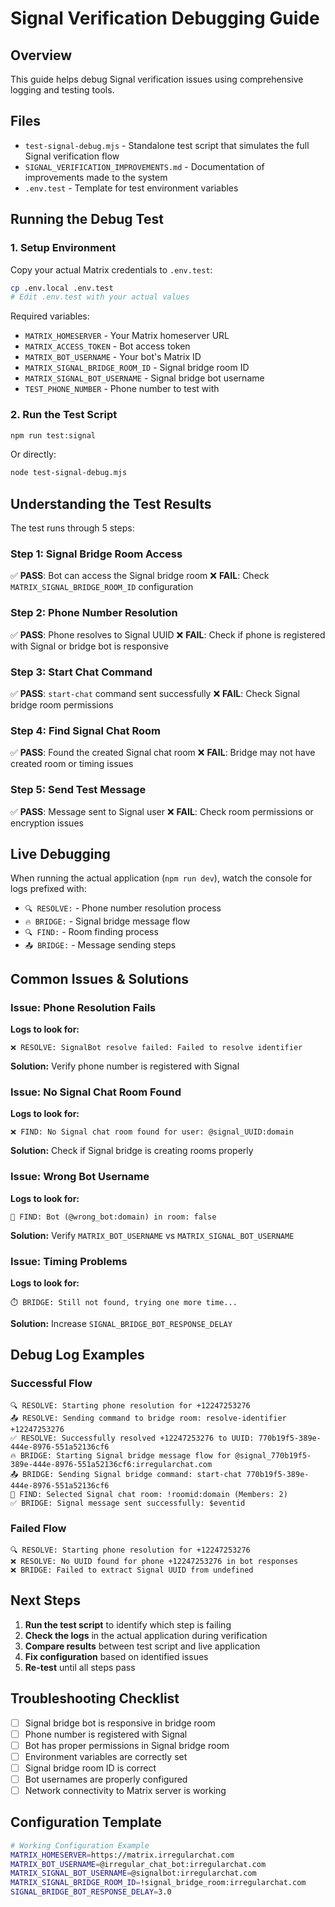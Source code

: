 # Signal Verification Debugging Guide

## Overview

This guide helps debug Signal verification issues using comprehensive logging and testing tools.

## Files

- `test-signal-debug.mjs` - Standalone test script that simulates the full Signal verification flow
- `SIGNAL_VERIFICATION_IMPROVEMENTS.md` - Documentation of improvements made to the system
- `.env.test` - Template for test environment variables

## Running the Debug Test

### 1. Setup Environment

Copy your actual Matrix credentials to `.env.test`:

```bash
cp .env.local .env.test
# Edit .env.test with your actual values
```

Required variables:
- `MATRIX_HOMESERVER` - Your Matrix homeserver URL
- `MATRIX_ACCESS_TOKEN` - Bot access token  
- `MATRIX_BOT_USERNAME` - Your bot's Matrix ID
- `MATRIX_SIGNAL_BRIDGE_ROOM_ID` - Signal bridge room ID
- `MATRIX_SIGNAL_BOT_USERNAME` - Signal bridge bot username
- `TEST_PHONE_NUMBER` - Phone number to test with

### 2. Run the Test Script

```bash
npm run test:signal
```

Or directly:
```bash
node test-signal-debug.mjs
```

## Understanding the Test Results

The test runs through 5 steps:

### Step 1: Signal Bridge Room Access
✅ **PASS**: Bot can access the Signal bridge room
❌ **FAIL**: Check `MATRIX_SIGNAL_BRIDGE_ROOM_ID` configuration

### Step 2: Phone Number Resolution  
✅ **PASS**: Phone resolves to Signal UUID
❌ **FAIL**: Check if phone is registered with Signal or bridge bot is responsive

### Step 3: Start Chat Command
✅ **PASS**: `start-chat` command sent successfully
❌ **FAIL**: Check Signal bridge room permissions

### Step 4: Find Signal Chat Room
✅ **PASS**: Found the created Signal chat room
❌ **FAIL**: Bridge may not have created room or timing issues

### Step 5: Send Test Message
✅ **PASS**: Message sent to Signal user
❌ **FAIL**: Check room permissions or encryption issues

## Live Debugging

When running the actual application (`npm run dev`), watch the console for logs prefixed with:

- `🔍 RESOLVE:` - Phone number resolution process
- `🔥 BRIDGE:` - Signal bridge message flow  
- `🔍 FIND:` - Room finding process
- `📤 BRIDGE:` - Message sending steps

## Common Issues & Solutions

### Issue: Phone Resolution Fails
**Logs to look for:**
```
❌ RESOLVE: SignalBot resolve failed: Failed to resolve identifier
```
**Solution:** Verify phone number is registered with Signal

### Issue: No Signal Chat Room Found
**Logs to look for:**
```
❌ FIND: No Signal chat room found for user: @signal_UUID:domain
```
**Solution:** Check if Signal bridge is creating rooms properly

### Issue: Wrong Bot Username
**Logs to look for:**
```
🤖 FIND: Bot (@wrong_bot:domain) in room: false
```
**Solution:** Verify `MATRIX_BOT_USERNAME` vs `MATRIX_SIGNAL_BOT_USERNAME`

### Issue: Timing Problems
**Logs to look for:**
```
⏱️ BRIDGE: Still not found, trying one more time...
```
**Solution:** Increase `SIGNAL_BRIDGE_BOT_RESPONSE_DELAY`

## Debug Log Examples

### Successful Flow
```
🔍 RESOLVE: Starting phone resolution for +12247253276
📤 RESOLVE: Sending command to bridge room: resolve-identifier +12247253276
✅ RESOLVE: Successfully resolved +12247253276 to UUID: 770b19f5-389e-444e-8976-551a52136cf6
🔥 BRIDGE: Starting Signal bridge message flow for @signal_770b19f5-389e-444e-8976-551a52136cf6:irregularchat.com
📤 BRIDGE: Sending Signal bridge command: start-chat 770b19f5-389e-444e-8976-551a52136cf6
🎯 FIND: Selected Signal chat room: !roomid:domain (Members: 2)
✅ BRIDGE: Signal message sent successfully: $eventid
```

### Failed Flow
```
🔍 RESOLVE: Starting phone resolution for +12247253276
❌ RESOLVE: No UUID found for phone +12247253276 in bot responses
❌ BRIDGE: Failed to extract Signal UUID from undefined
```

## Next Steps

1. **Run the test script** to identify which step is failing
2. **Check the logs** in the actual application during verification
3. **Compare results** between test script and live application
4. **Fix configuration** based on identified issues
5. **Re-test** until all steps pass

## Troubleshooting Checklist

- [ ] Signal bridge bot is responsive in bridge room
- [ ] Phone number is registered with Signal
- [ ] Bot has proper permissions in Signal bridge room
- [ ] Environment variables are correctly set
- [ ] Signal bridge room ID is correct
- [ ] Bot usernames are properly configured
- [ ] Network connectivity to Matrix server is working

## Configuration Template

```bash
# Working Configuration Example
MATRIX_HOMESERVER=https://matrix.irregularchat.com
MATRIX_BOT_USERNAME=@irregular_chat_bot:irregularchat.com
MATRIX_SIGNAL_BOT_USERNAME=@signalbot:irregularchat.com
MATRIX_SIGNAL_BRIDGE_ROOM_ID=!signal_bridge_room:irregularchat.com
SIGNAL_BRIDGE_BOT_RESPONSE_DELAY=3.0
``` 